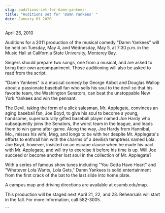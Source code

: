 ```yaml
---
slug: auditions-set-for-damn-yankees-
title: "Auditions set for 'Damn Yankees' "
date: January 01 2020
---
```


 
<p>April 26, 2010</p>
<p>
  Auditions for a 2011 production of the musical comedy "Damn Yankees" will be
  held on Tuesday, May 4, and Wednesday, May 5, at 7:30 p.m. in the Music Hall
  at California State University, Monterey Bay.
</p>
<p>
  Singers should prepare two songs, one from a musical, and are asked to bring
  their own accompaniment. Those auditioning will also be asked to read from the
  script.
</p>
<p>
  "Damn Yankees" is a musical comedy by George Abbot and Douglas Wallop about a
  passionate baseball fan who sells his soul to the devil so that his favorite
  team, the Washington Senators, can beat the unstoppable New York Yankees and
  win the pennant.
</p>
<p>
  The Devil, taking the form of a slick salesman, Mr. Applegate, convinces an
  aging baseball fan, Joe Boyd, to give his soul to become a young, handsome,
  supernaturally gifted baseball player named Joe Hardy who subsequently joins
  the Senators, the worst team in the league, and leads them to win game after
  game. Along the way, Joe Hardy from Hannibal, Mo., misses his wife, Meg, and
  longs to be with her despite Mr. Applegate's efforts to enthrall him with the
  charms of a devilish temptress named Lola. Joe Boyd, however, insisted on an
  escape clause when he made his pact with Mr. Applegate, and will try to
  exercise it before his time is up. Will Joe succeed or become another lost
  soul in the collection of Mr. Applegate?
</p>
<p>
  With a series of famous show tunes including "You Gotta Have Heart" and
  "Whatever Lola Wants, Lola Gets," Damn Yankees is solid entertainment from the
  first crack of the bat to the last slide into home plate.
</p>
<p>A campus map and driving directions are available at csumb.edu/map.</p>
<p>
  This production will be staged next April 21, 22, and 23. Rehearsals will
  start in the fall. For more information, call 582-3005.
</p>
```
